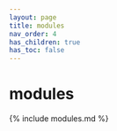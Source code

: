 ```yaml
---
layout: page
title: modules
nav_order: 4
has_children: true
has_toc: false
---
```


# modules

{% include modules.md %}
